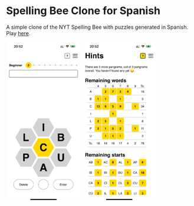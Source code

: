 # Spelling Bee Clone for Spanish

A simple clone of the NYT Spelling Bee with puzzles generated in Spanish.
Play [here](https://baelyk.github.io/spelling-bee-clone/).

<div>
    <img src=".github/ios_main.png" width="40%" alt="iOS Main page"/>
    <img src=".github/ios_hints.png" width="40%" alt="iOS Hints page"/>
</div>
